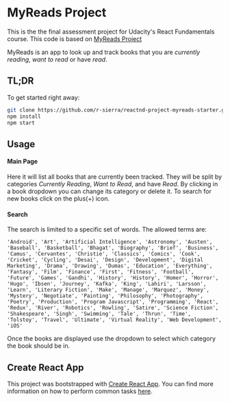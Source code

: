 # MyReads Project

This is the the final assessment project for Udacity's React Fundamentals course.
This code is based on [MyReads Project](https://github.com/udacity/reactnd-project-myreads-starter)

MyReads is an app to look up and track books that you are _currently reading_, _want to read_ or have _read_.

## TL;DR

To get started right away:

```bash
git clone https://github.com/r-sierra/reactnd-project-myreads-starter.git
npm install
npm start
```

## Usage

#### Main Page

Here it will list all books that are currently been tracked. They will be split by
categories _Currently Reading_, _Want to Read_, and have _Read_. By clicking in a book dropdown
you can change its category or delete it. To search for new books click on the plus(+) icon.

#### Search

The search is limited to a specific set of words. The allowed terms are:

```
'Android', 'Art', 'Artificial Intelligence', 'Astronomy', 'Austen', 'Baseball', 'Basketball', 'Bhagat', 'Biography', 'Brief', 'Business', 'Camus', 'Cervantes', 'Christie', 'Classics', 'Comics', 'Cook', 'Cricket', 'Cycling', 'Desai', 'Design', 'Development', 'Digital Marketing', 'Drama', 'Drawing', 'Dumas', 'Education', 'Everything', 'Fantasy', 'Film', 'Finance', 'First', 'Fitness', 'Football', 'Future', 'Games', 'Gandhi', 'History', 'History', 'Homer', 'Horror', 'Hugo', 'Ibsen', 'Journey', 'Kafka', 'King', 'Lahiri', 'Larsson', 'Learn', 'Literary Fiction', 'Make', 'Manage', 'Marquez', 'Money', 'Mystery', 'Negotiate', 'Painting', 'Philosophy', 'Photography', 'Poetry', 'Production', 'Program Javascript', 'Programming', 'React', 'Redux', 'River', 'Robotics', 'Rowling', 'Satire', 'Science Fiction', 'Shakespeare', 'Singh', 'Swimming', 'Tale', 'Thrun', 'Time', 'Tolstoy', 'Travel', 'Ultimate', 'Virtual Reality', 'Web Development', 'iOS'
```

Once the books are displayed use the dropdown to select which category the book should be in.

## Create React App

This project was bootstrapped with [Create React App](https://github.com/facebookincubator/create-react-app).
You can find more information on how to perform common tasks [here](https://github.com/facebookincubator/create-react-app/blob/master/packages/react-scripts/template/README.md).
